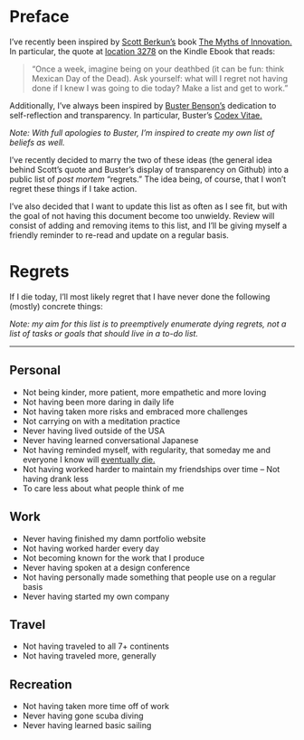 # Preface

I’ve recently been inspired by [Scott Berkun’s](https://twitter.com/berkun) book [The Myths of Innovation.](http://www.amazon.com/dp/1449389627/tag=scottberkunco-20) In particular, the quote at [location 3278](https://raw.githubusercontent.com/geoffbrown/motivations/master/list.png) on the Kindle Ebook that reads:

> “Once a week, imagine being on your deathbed (it can be fun: think Mexican Day of the Dead). Ask yourself: what will I regret not having done if I knew I was going to die today? Make a list and get to work.”

Additionally, I’ve always been inspired by [Buster Benson’s](https://twitter.com/buster) dedication to self-reflection and transparency. In particular, Buster’s [Codex Vitae.](https://github.com/busterbenson/public/blob/master/Codex2015.md)

*Note: With full apologies to Buster, I’m inspired to create my own list of beliefs as well.*

I’ve recently decided to marry the two of these ideas (the general idea behind Scott’s quote and Buster’s display of transparency on Github) into a public list of *post mortem* “regrets.” The idea being, of course, that I won’t regret these things if I take action. 

I’ve also decided that I want to update this list as often as I see fit, but with the goal of not having this document become too unwieldy. Review will consist of adding and removing items to this list, and I’ll be giving myself a friendly reminder to re-read and update on a regular basis.

# Regrets

If I die today, I’ll most likely regret that I have never done the following (mostly) concrete things:

*Note: my aim for this list is to preemptively enumerate dying regrets, not a list of tasks or goals that should live in a to-do list.*

***

## Personal
- Not being kinder, more patient, more empathetic and more loving
- Not having been more daring in daily life
- Not having taken more risks and embraced more challenges
- Not carrying on with a meditation practice
- Never having lived outside of the USA
- Never having learned conversational Japanese
- Not having reminded myself, with regularity, that someday me and everyone I know will [eventually die.](https://medium.com/@buster/the-death-bed-game-20cc8d9c7494#.pd10p668g)
- Not having worked harder to maintain my friendships over time
– Not having drank less
- To care less about what people think of me

## Work
- Never having finished my damn portfolio website
- Not having worked harder every day
- Not becoming known for the work that I produce
- Never having spoken at a design conference
- Not having personally made something that people use on a regular basis
- Never having started my own company

## Travel
- Not having traveled to all 7+ continents
- Not having traveled more, generally

## Recreation
- Not having taken more time off of work
- Never having gone scuba diving
- Never having learned basic sailing



